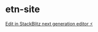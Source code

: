 # etn-site

[Edit in StackBlitz next generation editor ⚡️](https://stackblitz.com/~/github.com/jayp89/etn-site)